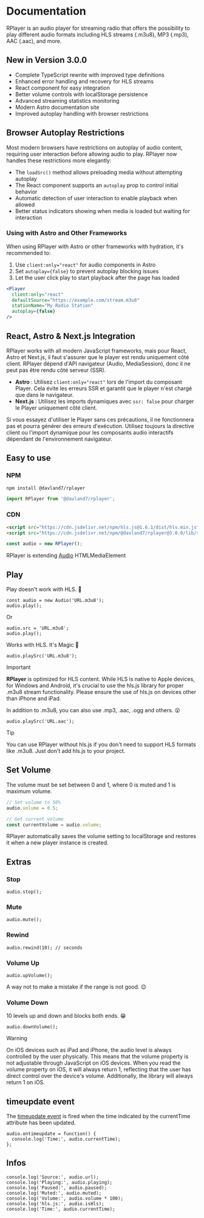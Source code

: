 # Documentation

RPlayer is an audio player for streaming radio that offers the possibility to play different audio formats including HLS streams (.m3u8), MP3 (.mp3), AAC (.aac), and more.

## New in Version 3.0.0

- Complete TypeScript rewrite with improved type definitions
- Enhanced error handling and recovery for HLS streams
- React component for easy integration
- Better volume controls with localStorage persistence
- Advanced streaming statistics monitoring
- Modern Astro documentation site
- Improved autoplay handling with browser restrictions

## Browser Autoplay Restrictions

Most modern browsers have restrictions on autoplay of audio content, requiring user interaction before allowing audio to play. RPlayer now handles these restrictions more elegantly:

- The `loadSrc()` method allows preloading media without attempting autoplay
- The React component supports an `autoplay` prop to control initial behavior
- Automatic detection of user interaction to enable playback when allowed
- Better status indicators showing when media is loaded but waiting for interaction

### Using with Astro and Other Frameworks

When using RPlayer with Astro or other frameworks with hydration, it's recommended to:

1. Use `client:only="react"` for audio components in Astro
2. Set `autoplay={false}` to prevent autoplay blocking issues
3. Let the user click play to start playback after the page has loaded

```jsx
<Player
  client:only="react"
  defaultSource="https://example.com/stream.m3u8"
  stationName="My Radio Station"
  autoplay={false}
/>
```

## React, Astro & Next.js Integration

RPlayer works with all modern JavaScript frameworks, mais pour React, Astro et Next.js, il faut s'assurer que le player est rendu uniquement côté client. RPlayer dépend d'API navigateur (Audio, MediaSession), donc il ne peut pas être rendu côté serveur (SSR).

- **Astro** : Utilisez `client:only="react"` lors de l'import du composant Player. Cela évite les erreurs SSR et garantit que le player n'est chargé que dans le navigateur.
- **Next.js** : Utilisez les imports dynamiques avec `ssr: false` pour charger le Player uniquement côté client.

Si vous essayez d'utiliser le Player sans ces précautions, il ne fonctionnera pas et pourra générer des erreurs d'exécution. Utilisez toujours la directive client ou l'import dynamique pour les composants audio interactifs dépendant de l'environnement navigateur.

## Easy to use

### NPM

```bash
npm install @davland7/rplayer
```

```javascript
import RPlayer from '@davland7/rplayer';
```

### CDN

```html
<script src="https://cdn.jsdelivr.net/npm/hls.js@1.6.1/dist/hls.min.js"></script>
<script src="https://cdn.jsdelivr.net/npm/@davland7/rplayer@3.0.0/lib/rplayer.umd.min.js"></script>
```

```javascript
const audio = new RPlayer();
```

RPlayer is extending [Audio](https://developer.mozilla.org/en-US/docs/Web/HTML/Element/audio) HTMLMediaElement

## Play

Play doesn't work with HLS. 🙁

```
const audio = new Audio('URL.m3u8');
audio.play();
```

Or

```
audio.src = 'URL.m3u8';
audio.play();
```

Works with HLS. It's Magic 💪

```
audio.playSrc('URL.m3u8');
```

> [!IMPORTANT]
> **RPlayer** is optimized for HLS content. While HLS is native to Apple devices, for Windows and Android, it's crucial to use the hls.js library for proper .m3u8 stream functionality. Please ensure the use of hls.js on devices other than iPhone and iPad.

In addition to .m3u8, you can also use .mp3, .aac, .ogg and others. 😮

```
audio.playSrc('URL.aac');
```
> [!TIP]
> You can use RPlayer without hls.js if you don't need to support HLS formats like .m3u8. Just don't add hls.js to your project.

## Set Volume

The volume must be set between 0 and 1, where 0 is muted and 1 is maximum volume.

```javascript
// Set volume to 50%
audio.volume = 0.5;

// Get current volume
const currentVolume = audio.volume;
```

RPlayer automatically saves the volume setting to localStorage and restores it when a new player instance is created.

## Extras

### Stop

```
audio.stop();
```

### Mute

```
audio.mute();
```

### Rewind

```
audio.rewind(10); // seconds
```

### Volume Up

```
audio.upVolume();
```

A way not to make a mistake if the range is not good. 😉

### Volume Down

10 levels up and down and blocks both ends. 😁

```
audio.downVolume();
```

> [!WARNING]
> On iOS devices such as iPad and iPhone, the audio level is always controlled by the user physically. This means that the volume property is not adjustable through JavaScript on iOS devices. When you read the volume property on iOS, it will always return 1, reflecting that the user has direct control over the device's volume. Additionally, the library will always return 1 on iOS.

## timeupdate event

The [timeupdate event](http://developer.mozilla.org/en-US/docs/Web/API/HTMLMediaElement/timeupdate_event) is fired when the time indicated by the currentTime attribute has been updated.

```
audio.ontimeupdate = function() {
  console.log('Time:', audio.currentTime);
};
```

## Infos

```
console.log('Source:', audio.url);
console.log('Playing:', audio.playing);
console.log('Paused:', audio.paused);
console.log('Muted:', audio.muted);
console.log('Volume:', audio.volume * 100);
console.log('hls.js:', audio.isHls);
console.log('Time:', audio.currentTime);
```
